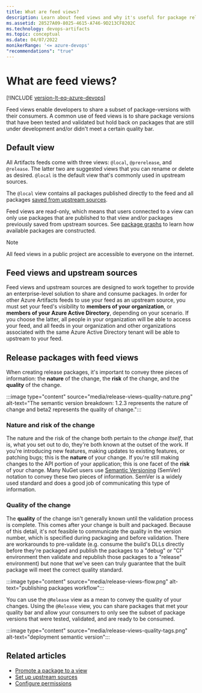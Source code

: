 ```yaml
---
title: What are feed views?
description: Learn about feed views and why it's useful for package release
ms.assetid: 28527A09-8025-4615-A746-9D213CF8202C
ms.technology: devops-artifacts
ms.topic: conceptual
ms.date: 04/07/2022
monikerRange: '<= azure-devops'
"recommendations": "true"
---
```


# What are feed views?

[!INCLUDE [version-lt-eq-azure-devops](../../includes/version-lt-eq-azure-devops.md)]

Feed views enable developers to share a subset of package-versions with their consumers. A common use of feed views is to share package versions that have been tested and validated but hold back on packages that are still under development and/or didn't meet a certain quality bar.

## Default view

All Artifacts feeds come with three views: `@local`, `@prerelease`, and `@release`. The latter two are suggested views that you can rename or delete as desired. `@local` is the default view that's commonly used in upstream sources.

The `@local` view contains all packages published directly to the feed and all packages [saved from upstream sources](upstream-sources.md#save-packages-from-upstream-sources).

Feed views are read-only, which means that users connected to a view can only use packages that are published to that view and/or packages previously saved from upstream sources. See [package graphs](package-graph.md) to learn how available packages are constructed.

> [!NOTE]
> All feed views in a public project are accessible to everyone on the internet.

## Feed views and upstream sources

Feed views and upstream sources are designed to work together to provide an enterprise-level solution to share and consume packages.
In order for other Azure Artifacts feeds to use your feed as an upstream source, you must set your feed's visibility to **members of your organization**, or **members of your Azure Active Directory**, depending on your scenario. If you choose the latter, all people in your organization will be able to access your feed, and all feeds in your organization and other organizations associated with the same Azure Active Directory tenant will be able to upstream to your feed.

## Release packages with feed views

When creating release packages, it's important to convey three pieces of information: the **nature** of the change, the **risk** of the change, and the **quality** of the change.

:::image type="content" source="media/release-views-quality-nature.png" alt-text="The semantic version breakdown: 1.2.3 represents the nature of change and beta2 represents the quality of change.":::

### Nature and risk of the change

The nature and the risk of the change both pertain to the _change itself_, that is, what you set out to do, they're both known at the outset of the work. If you're introducing new features, making updates to existing features, or patching bugs; this is the **nature** of your change. If you're still making changes to the API portion of your application; this is one facet of the **risk** of your change. Many NuGet users use [Semantic Versioning](https://semver.org) (SemVer) notation to convey these two pieces of information. SemVer is a widely used standard and does a good job of communicating this type of information.

### Quality of the change

The **quality** of the change isn't generally known until the validation process is complete. This comes after your change is built and packaged. Because of this detail, it's not feasible to communicate the quality in the version number, which is specified during packaging and before validation. There are workarounds to pre-validate (e.g. consume the build's DLLs directly before they're packaged and publish the packages to a "debug" or "CI" environment then validate and republish those packages to a "release" environment) but none that we've seen can truly guarantee that the built package will meet the correct quality standard.

:::image type="content" source="media/release-views-flow.png" alt-text="publishing packages workflow":::

You can use the `@Release` view as a mean to convey the quality of your changes. Using the `@Release` view, you can share packages that met your quality bar and allow your consumers to only see the subset of package versions that were tested, validated, and are ready to be consumed.

:::image type="content" source="media/release-views-quality-tags.png" alt-text="deployment semantic version":::

## Related articles

- [Promote a package to a view](../feeds/views.md)
- [Set up upstream sources](../how-to/set-up-upstream-sources.md)
- [Configure permissions](../feeds/feed-permissions.md)
